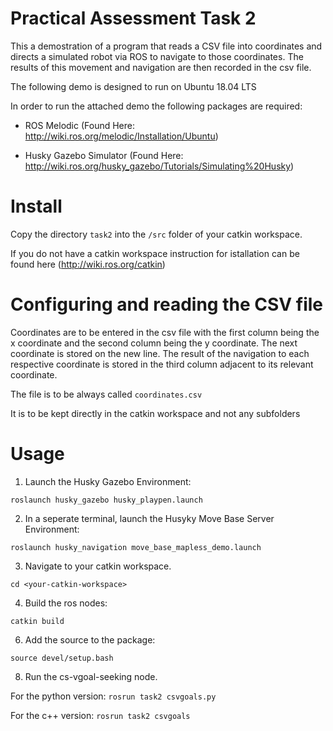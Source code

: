 # Practical Assessment Task 2

This a demostration of a program that reads a CSV file into coordinates and directs a simulated robot via ROS to navigate to those coordinates. The results of this movement and navigation are then recorded in the csv file.

The following demo is designed to run on Ubuntu 18.04 LTS

In order to run the attached demo the following packages are required:

- ROS Melodic (Found Here: http://wiki.ros.org/melodic/Installation/Ubuntu)

- Husky Gazebo Simulator (Found Here: http://wiki.ros.org/husky_gazebo/Tutorials/Simulating%20Husky)

# Install

Copy the directory ```task2``` into the ```/src``` folder of your catkin workspace.

If you do not have a catkin workspace instruction for istallation can be found here (http://wiki.ros.org/catkin)

# Configuring and reading the CSV file
Coordinates are to be entered in the csv file with the first column being the x coordinate and the second column being the y coordinate.
The next coordinate is stored on the new line.
The result of the navigation to each respective coordinate is stored in the third column adjacent to its relevant coordinate.

The file is to be always called
```coordinates.csv```

It is to be kept directly in the catkin workspace and not any subfolders


# Usage

1. Launch the Husky Gazebo Environment:

``` roslaunch husky_gazebo husky_playpen.launch ```

2. In a seperate terminal, launch the Husyky Move Base Server Environment:

``` roslaunch husky_navigation move_base_mapless_demo.launch ```

3. Navigate to your catkin workspace.

  ```cd <your-catkin-workspace>```

4. Build the ros nodes:

```catkin build```

6. Add the source to the package:

```source devel/setup.bash```

8. Run the cs-vgoal-seeking node.

For the python version:
```rosrun task2 csvgoals.py```

For the c++ version:
```rosrun task2 csvgoals```

